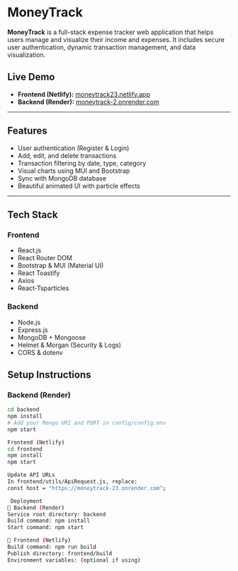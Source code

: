 #  MoneyTrack

**MoneyTrack** is a full-stack expense tracker web application that helps users manage and visualize their income and expenses. It includes secure user authentication, dynamic transaction management, and data visualization.

## Live Demo

- **Frontend (Netlify):** [moneytrack23.netlify.app](https://moneytrack23.netlify.app)
- **Backend (Render):** [moneytrack-2.onrender.com](https://moneytrack-23.onrender.com)

---

## Features

-  User authentication (Register & Login)
-  Add, edit, and delete transactions
-  Transaction filtering by date, type, category
-  Visual charts using MUI and Bootstrap
-  Sync with MongoDB database
-  Beautiful animated UI with particle effects

---

## Tech Stack

### Frontend
- React.js
- React Router DOM
- Bootstrap & MUI (Material UI)
- React Toastify
- Axios
- React-Tsparticles

### Backend
- Node.js
- Express.js
- MongoDB + Mongoose
- Helmet & Morgan (Security & Logs)
- CORS & dotenv



## Setup Instructions

### Backend (Render)
```bash
cd backend
npm install
# Add your Mongo URI and PORT in config/config.env
npm start

Frontend (Netlify)
cd frontend
npm install
npm start

Update API URLs
In frontend/utils/ApiRequest.js, replace:
const host = "https://moneytrack-23.onrender.com";

 Deployment
🔹 Backend (Render)
Service root directory: backend
Build command: npm install
Start command: npm start

🔹 Frontend (Netlify)
Build command: npm run build
Publish directory: frontend/build
Environment variables: (optional if using)
